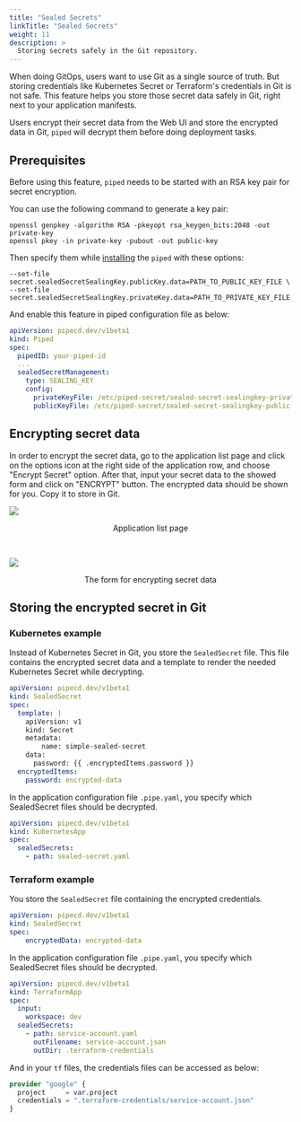 ```yaml
---
title: "Sealed Secrets"
linkTitle: "Sealed Secrets"
weight: 11
description: >
  Storing secrets safely in the Git repository.
---
```


When doing GitOps, users want to use Git as a single source of truth. But storing credentials like Kubernetes Secret or Terraform's credentials in Git is not safe.
This feature helps you store those secret data safely in Git, right next to your application manifests.

Users encrypt their secret data from the Web UI and store the encrypted data in Git, `piped` will decrypt them before doing deployment tasks.

## Prerequisites

Before using this feature, `piped` needs to be started with an RSA key pair for secret encryption.

You can use the following command to generate a key pair:

``` console
openssl genpkey -algorithm RSA -pkeyopt rsa_keygen_bits:2048 -out private-key
openssl pkey -in private-key -pubout -out public-key
```

Then specify them while [installing](http://localhost:1313/docs/operator-manual/piped/installation/#installing-on-a-kubernetes-cluster) the `piped` with these options:

``` console
--set-file secret.sealedSecretSealingKey.publicKey.data=PATH_TO_PUBLIC_KEY_FILE \
--set-file secret.sealedSecretSealingKey.privateKey.data=PATH_TO_PRIVATE_KEY_FILE
```

And enable this feature in piped configuration file as below:

``` yaml
apiVersion: pipecd.dev/v1beta1
kind: Piped
spec:
  pipedID: your-piped-id
  ...
  sealedSecretManagement:
    type: SEALING_KEY
    config:
      privateKeyFile: /etc/piped-secret/sealed-secret-sealingkey-private-key
      publicKeyFile: /etc/piped-secret/sealed-secret-sealingkey-public-key
```

## Encrypting secret data

In order to encrypt the secret data, go to the application list page and click on the options icon at the right side of the application row, and choose "Encrypt Secret" option.
After that, input your secret data to the showed form and click on "ENCRYPT" button.
The encrypted data should be shown for you. Copy it to store in Git.

![](/images/sealed-secret-application-list.png)
<p style="text-align: center;">
Application list page
</p>

<br>

![](/images/sealed-secret-encrypting-form.png)
<p style="text-align: center;">
The form for encrypting secret data
</p>

## Storing the encrypted secret in Git

### Kubernetes example

Instead of Kubernetes Secret in Git, you store the `SealedSecret` file. This file contains the encrypted secret data and a template to render the needed Kubernetes Secret while decrypting.

``` yaml
apiVersion: pipecd.dev/v1beta1
kind: SealedSecret
spec:
  template: |
    apiVersion: v1
    kind: Secret
    metadata:
        name: simple-sealed-secret
    data:
      password: {{ .encryptedItems.password }}
  encryptedItems:
    password: encrypted-data
```

In the application configuration file `.pipe.yaml`, you specify which SealedSecret files should be decrypted.

``` yaml
apiVersion: pipecd.dev/v1beta1
kind: KubernetesApp
spec:
  sealedSecrets:
    - path: sealed-secret.yaml
```

### Terraform example

You store the `SealedSecret` file containing the encrypted credentials.

``` yaml
apiVersion: pipecd.dev/v1beta1
kind: SealedSecret
spec:
    encryptedData: encrypted-data
```

In the application configuration file `.pipe.yaml`, you specify which SealedSecret files should be decrypted.

``` yaml
apiVersion: pipecd.dev/v1beta1
kind: TerraformApp
spec:
  input:
    workspace: dev
  sealedSecrets:
    - path: service-account.yaml
      outFilename: service-account.json
      outDir: .terraform-credentials
```

And in your `tf` files, the credentials files can be accessed as below:

``` tf
provider "google" {
  project     = var.project
  credentials = ".terraform-credentials/service-account.json"
}
```